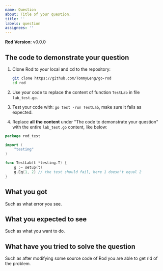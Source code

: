 ```yaml
---
name: Question
about: Title of your question.
title: ''
labels: question
assignees: ''
---
```


**Rod Version:** v0.0.0

## The code to demonstrate your question

1. Clone Rod to your local and cd to the repository:

   ```bash
   git clone https://github.com/TommyLeng/go-rod
   cd rod
   ```

1. Use your code to replace the content of function `TestLab` in file `lab_test.go`.

1. Test your code with: `go test -run TestLab`, make sure it fails as expected.

1. Replace **all the content** under "The code to demonstrate your question"
   with the entire `lab_test.go` content, like below:

```go
package rod_test

import (
    "testing"
)

func TestLab(t *testing.T) {
    g := setup(t)
    g.Eq(1, 2) // the test should fail, here 1 doesn't equal 2
}
```

## What you got

Such as what error you see.

## What you expected to see

Such as what you want to do.

## What have you tried to solve the question

Such as after modifying some source code of Rod you are able to get rid of the problem.

